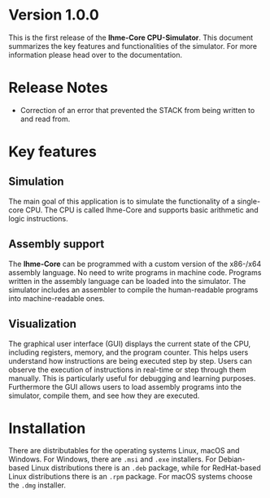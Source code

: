 # Version 1.0.0

This is the first release of the **Ihme-Core CPU-Simulator**. This document summarizes the key features and functionalities of the simulator. For more information please head over to the documentation.

# Release Notes

* Correction of an error that prevented the STACK from being written to and read from.

# Key features

## Simulation

The main goal of this application is to simulate the functionality of a single-core CPU. The CPU is called Ihme-Core and supports basic arithmetic and logic instructions.

## Assembly support

The **Ihme-Core** can be programmed with a custom version of the x86-/x64 assembly language. No need to write programs in machine code. Programs written in the assembly language can be loaded into the simulator. The simulator includes an assembler to compile the human-readable programs into machine-readable ones.

## Visualization

The graphical user interface (GUI) displays the current state of the CPU, including registers, memory, and the program counter. This helps users understand how instructions are being executed step by step. Users can observe the execution of instructions in real-time or step through them manually. This is particularly useful for debugging and learning purposes. Furthermore the GUI allows users to load assembly programs into the simulator, compile them, and see how they are executed.

# Installation

There are distributables for the operating systems Linux, macOS and Windows. For Windows, there are `.msi` and `.exe` installers. For Debian-based Linux distributions there is an `.deb` package, while for RedHat-based Linux distributions there is an `.rpm` package. For macOS systems choose the `.dmg` installer.
